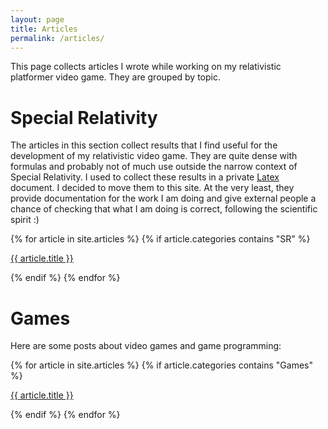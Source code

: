 ```yaml
---
layout: page
title: Articles
permalink: /articles/
---
```


This page collects articles I wrote while working on my relativistic platformer video game.
They are grouped by topic.

# Special Relativity

The articles in this section collect results that I find useful for the development of my
relativistic video game. They are quite dense with formulas and probably not of much use outside
the narrow context of Special Relativity. I used to collect these results in a private
[Latex](https://en.wikipedia.org/wiki/LaTeX) document. I decided to move them to this site.
At the very least, they provide documentation for the work I am doing and give external people
a chance of checking that what I am doing is correct, following the scientific spirit :)

{% for article in site.articles %}
  {% if article.categories contains "SR" %}
  <p>
    <a href="{{ article.url }}">
      {{ article.title }}
    </a>
  </p>
  {% endif %}
{% endfor %}

# Games

Here are some posts about video games and game programming:

{% for article in site.articles %}
  {% if article.categories contains "Games" %}
  <p>
    <a href="{{ article.url }}">
      {{ article.title }}
    </a>
  </p>
  {% endif %}
{% endfor %}
